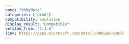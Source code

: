 ```yaml
---
name: "OhMyNote"
categories: ['prod']
compatibility: emulation
display_result: "Compatible"
version_from: "1.1.6"
link: https://apps.microsoft.com/detail/9NBLGGH43KR7
---
```

